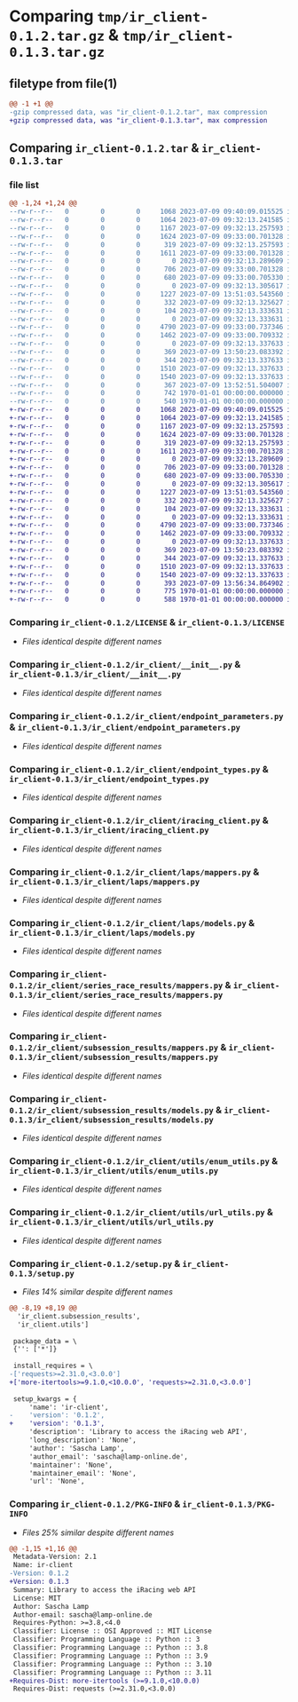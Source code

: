 # Comparing `tmp/ir_client-0.1.2.tar.gz` & `tmp/ir_client-0.1.3.tar.gz`

## filetype from file(1)

```diff
@@ -1 +1 @@
-gzip compressed data, was "ir_client-0.1.2.tar", max compression
+gzip compressed data, was "ir_client-0.1.3.tar", max compression
```

## Comparing `ir_client-0.1.2.tar` & `ir_client-0.1.3.tar`

### file list

```diff
@@ -1,24 +1,24 @@
--rw-r--r--   0        0        0     1068 2023-07-09 09:40:09.015525 ir_client-0.1.2/LICENSE
--rw-r--r--   0        0        0     1064 2023-07-09 09:32:13.241585 ir_client-0.1.2/ir_client/__init__.py
--rw-r--r--   0        0        0     1167 2023-07-09 09:32:13.257593 ir_client-0.1.2/ir_client/endpoint_parameters.py
--rw-r--r--   0        0        0     1624 2023-07-09 09:33:00.701328 ir_client-0.1.2/ir_client/endpoint_types.py
--rw-r--r--   0        0        0      319 2023-07-09 09:32:13.257593 ir_client-0.1.2/ir_client/exceptions.py
--rw-r--r--   0        0        0     1611 2023-07-09 09:33:00.701328 ir_client-0.1.2/ir_client/iracing_client.py
--rw-r--r--   0        0        0        0 2023-07-09 09:32:13.289609 ir_client-0.1.2/ir_client/laps/__init__.py
--rw-r--r--   0        0        0      706 2023-07-09 09:33:00.701328 ir_client-0.1.2/ir_client/laps/mappers.py
--rw-r--r--   0        0        0      680 2023-07-09 09:33:00.705330 ir_client-0.1.2/ir_client/laps/models.py
--rw-r--r--   0        0        0        0 2023-07-09 09:32:13.305617 ir_client-0.1.2/ir_client/series_race_results/__init__.py
--rw-r--r--   0        0        0     1227 2023-07-09 13:51:03.543560 ir_client-0.1.2/ir_client/series_race_results/mappers.py
--rw-r--r--   0        0        0      332 2023-07-09 09:32:13.325627 ir_client-0.1.2/ir_client/series_race_results/models.py
--rw-r--r--   0        0        0      104 2023-07-09 09:32:13.333631 ir_client-0.1.2/ir_client/session_parameters.py
--rw-r--r--   0        0        0        0 2023-07-09 09:32:13.333631 ir_client-0.1.2/ir_client/subsession_results/__init__.py
--rw-r--r--   0        0        0     4790 2023-07-09 09:33:00.737346 ir_client-0.1.2/ir_client/subsession_results/mappers.py
--rw-r--r--   0        0        0     1462 2023-07-09 09:33:00.709332 ir_client-0.1.2/ir_client/subsession_results/models.py
--rw-r--r--   0        0        0        0 2023-07-09 09:32:13.337633 ir_client-0.1.2/ir_client/utils/__init__.py
--rw-r--r--   0        0        0      369 2023-07-09 13:50:23.083392 ir_client-0.1.2/ir_client/utils/collections.py
--rw-r--r--   0        0        0      344 2023-07-09 09:32:13.337633 ir_client-0.1.2/ir_client/utils/datetime_utils.py
--rw-r--r--   0        0        0     1510 2023-07-09 09:32:13.337633 ir_client-0.1.2/ir_client/utils/enum_utils.py
--rw-r--r--   0        0        0     1540 2023-07-09 09:32:13.337633 ir_client-0.1.2/ir_client/utils/url_utils.py
--rw-r--r--   0        0        0      367 2023-07-09 13:52:51.504007 ir_client-0.1.2/pyproject.toml
--rw-r--r--   0        0        0      742 1970-01-01 00:00:00.000000 ir_client-0.1.2/setup.py
--rw-r--r--   0        0        0      540 1970-01-01 00:00:00.000000 ir_client-0.1.2/PKG-INFO
+-rw-r--r--   0        0        0     1068 2023-07-09 09:40:09.015525 ir_client-0.1.3/LICENSE
+-rw-r--r--   0        0        0     1064 2023-07-09 09:32:13.241585 ir_client-0.1.3/ir_client/__init__.py
+-rw-r--r--   0        0        0     1167 2023-07-09 09:32:13.257593 ir_client-0.1.3/ir_client/endpoint_parameters.py
+-rw-r--r--   0        0        0     1624 2023-07-09 09:33:00.701328 ir_client-0.1.3/ir_client/endpoint_types.py
+-rw-r--r--   0        0        0      319 2023-07-09 09:32:13.257593 ir_client-0.1.3/ir_client/exceptions.py
+-rw-r--r--   0        0        0     1611 2023-07-09 09:33:00.701328 ir_client-0.1.3/ir_client/iracing_client.py
+-rw-r--r--   0        0        0        0 2023-07-09 09:32:13.289609 ir_client-0.1.3/ir_client/laps/__init__.py
+-rw-r--r--   0        0        0      706 2023-07-09 09:33:00.701328 ir_client-0.1.3/ir_client/laps/mappers.py
+-rw-r--r--   0        0        0      680 2023-07-09 09:33:00.705330 ir_client-0.1.3/ir_client/laps/models.py
+-rw-r--r--   0        0        0        0 2023-07-09 09:32:13.305617 ir_client-0.1.3/ir_client/series_race_results/__init__.py
+-rw-r--r--   0        0        0     1227 2023-07-09 13:51:03.543560 ir_client-0.1.3/ir_client/series_race_results/mappers.py
+-rw-r--r--   0        0        0      332 2023-07-09 09:32:13.325627 ir_client-0.1.3/ir_client/series_race_results/models.py
+-rw-r--r--   0        0        0      104 2023-07-09 09:32:13.333631 ir_client-0.1.3/ir_client/session_parameters.py
+-rw-r--r--   0        0        0        0 2023-07-09 09:32:13.333631 ir_client-0.1.3/ir_client/subsession_results/__init__.py
+-rw-r--r--   0        0        0     4790 2023-07-09 09:33:00.737346 ir_client-0.1.3/ir_client/subsession_results/mappers.py
+-rw-r--r--   0        0        0     1462 2023-07-09 09:33:00.709332 ir_client-0.1.3/ir_client/subsession_results/models.py
+-rw-r--r--   0        0        0        0 2023-07-09 09:32:13.337633 ir_client-0.1.3/ir_client/utils/__init__.py
+-rw-r--r--   0        0        0      369 2023-07-09 13:50:23.083392 ir_client-0.1.3/ir_client/utils/collections.py
+-rw-r--r--   0        0        0      344 2023-07-09 09:32:13.337633 ir_client-0.1.3/ir_client/utils/datetime_utils.py
+-rw-r--r--   0        0        0     1510 2023-07-09 09:32:13.337633 ir_client-0.1.3/ir_client/utils/enum_utils.py
+-rw-r--r--   0        0        0     1540 2023-07-09 09:32:13.337633 ir_client-0.1.3/ir_client/utils/url_utils.py
+-rw-r--r--   0        0        0      393 2023-07-09 13:56:34.864902 ir_client-0.1.3/pyproject.toml
+-rw-r--r--   0        0        0      775 1970-01-01 00:00:00.000000 ir_client-0.1.3/setup.py
+-rw-r--r--   0        0        0      588 1970-01-01 00:00:00.000000 ir_client-0.1.3/PKG-INFO
```

### Comparing `ir_client-0.1.2/LICENSE` & `ir_client-0.1.3/LICENSE`

 * *Files identical despite different names*

### Comparing `ir_client-0.1.2/ir_client/__init__.py` & `ir_client-0.1.3/ir_client/__init__.py`

 * *Files identical despite different names*

### Comparing `ir_client-0.1.2/ir_client/endpoint_parameters.py` & `ir_client-0.1.3/ir_client/endpoint_parameters.py`

 * *Files identical despite different names*

### Comparing `ir_client-0.1.2/ir_client/endpoint_types.py` & `ir_client-0.1.3/ir_client/endpoint_types.py`

 * *Files identical despite different names*

### Comparing `ir_client-0.1.2/ir_client/iracing_client.py` & `ir_client-0.1.3/ir_client/iracing_client.py`

 * *Files identical despite different names*

### Comparing `ir_client-0.1.2/ir_client/laps/mappers.py` & `ir_client-0.1.3/ir_client/laps/mappers.py`

 * *Files identical despite different names*

### Comparing `ir_client-0.1.2/ir_client/laps/models.py` & `ir_client-0.1.3/ir_client/laps/models.py`

 * *Files identical despite different names*

### Comparing `ir_client-0.1.2/ir_client/series_race_results/mappers.py` & `ir_client-0.1.3/ir_client/series_race_results/mappers.py`

 * *Files identical despite different names*

### Comparing `ir_client-0.1.2/ir_client/subsession_results/mappers.py` & `ir_client-0.1.3/ir_client/subsession_results/mappers.py`

 * *Files identical despite different names*

### Comparing `ir_client-0.1.2/ir_client/subsession_results/models.py` & `ir_client-0.1.3/ir_client/subsession_results/models.py`

 * *Files identical despite different names*

### Comparing `ir_client-0.1.2/ir_client/utils/enum_utils.py` & `ir_client-0.1.3/ir_client/utils/enum_utils.py`

 * *Files identical despite different names*

### Comparing `ir_client-0.1.2/ir_client/utils/url_utils.py` & `ir_client-0.1.3/ir_client/utils/url_utils.py`

 * *Files identical despite different names*

### Comparing `ir_client-0.1.2/setup.py` & `ir_client-0.1.3/setup.py`

 * *Files 14% similar despite different names*

```diff
@@ -8,19 +8,19 @@
  'ir_client.subsession_results',
  'ir_client.utils']
 
 package_data = \
 {'': ['*']}
 
 install_requires = \
-['requests>=2.31.0,<3.0.0']
+['more-itertools>=9.1.0,<10.0.0', 'requests>=2.31.0,<3.0.0']
 
 setup_kwargs = {
     'name': 'ir-client',
-    'version': '0.1.2',
+    'version': '0.1.3',
     'description': 'Library to access the iRacing web API',
     'long_description': 'None',
     'author': 'Sascha Lamp',
     'author_email': 'sascha@lamp-online.de',
     'maintainer': 'None',
     'maintainer_email': 'None',
     'url': 'None',
```

### Comparing `ir_client-0.1.2/PKG-INFO` & `ir_client-0.1.3/PKG-INFO`

 * *Files 25% similar despite different names*

```diff
@@ -1,15 +1,16 @@
 Metadata-Version: 2.1
 Name: ir-client
-Version: 0.1.2
+Version: 0.1.3
 Summary: Library to access the iRacing web API
 License: MIT
 Author: Sascha Lamp
 Author-email: sascha@lamp-online.de
 Requires-Python: >=3.8,<4.0
 Classifier: License :: OSI Approved :: MIT License
 Classifier: Programming Language :: Python :: 3
 Classifier: Programming Language :: Python :: 3.8
 Classifier: Programming Language :: Python :: 3.9
 Classifier: Programming Language :: Python :: 3.10
 Classifier: Programming Language :: Python :: 3.11
+Requires-Dist: more-itertools (>=9.1.0,<10.0.0)
 Requires-Dist: requests (>=2.31.0,<3.0.0)
```


